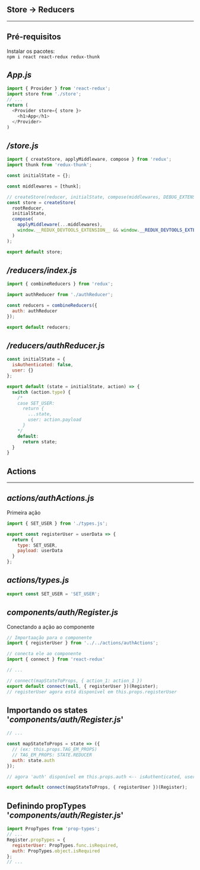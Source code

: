 ## Store -> Reducers
----
## Pré-requisitos
Instalar os pacotes:  
`npm i react react-redux redux-thunk`

## *App.js*
```js
import { Provider } from 'react-redux';
import store from './store';
// ...
return (
  <Provider store={ store }>
    <h1>App</h1>
  </Provider>
)
```

## */store.js*
```js
import { createStore, applyMiddleware, compose } from 'redux';
import thunk from 'redux-thunk';

const initialState = {};

const middlewares = [thunk];

// createStore(reducer, initialState, compose(middlewares, DEBUG_EXTENSION));
const store = createStore(
  rootReducer,
  initialState,
  compose(
    applyMiddleware(...middlewares),
    window.__REDUX_DEVTOOLS_EXTENSION__ && window.__REDUX_DEVTOOLS_EXTENSION__()
  )
);

export default store;
```

## */reducers/index.js*
```js
import { combineReducers } from 'redux';

import authReducer from './authReducer';

const reducers = combineReducers({
  auth: authReducer
});

export default reducers;
```

## */reducers/authReducer.js*
```js
const initialState = {
  isAuthenticated: false,
  user: {}
};

export default (state = initialState, action) => {
  switch (action.type) {
    /*
    case SET_USER:
      return {
        ...state,
        user: action.payload
      }
    */
    default:
      return state;
  }
}
```

## Actions
----
## *actions/authActions.js*
Primeira ação  
```js
import { SET_USER } from './types.js';

export const registerUser = userData => {
  return {
    type: SET_USER,
    payload: userData
  }
};
```

## *actions/types.js*
```js
export const SET_USER = 'SET_USER';
```

## *components/auth/Register.js*
Conectando a ação ao componente
```js
// Importaação para o componente
import { registerUser } from '../../actions/authActions';

// conecta ele ao componente
import { connect } from 'react-redux'

// ...

// connect(mapStateToProps, { action_1: action_1 })
export default connect(null, { registerUser })(Register);
// registerUser agora está disponível em this.props.registerUser
```

## Importando os states '*components/auth/Register.js*'
```js
// ...

const mapStateToProps = state => ({
  // (ex: this.props.TAG_EM_PROPS)
  // TAG_EM_PROPS: STATE.REDUCER
  auth: state.auth
});

// agora 'auth' disponível em this.props.auth <-- isAuthenticated, users (do Reducer)

export default connect(mapStateToProps, { registerUser })(Register);
```

## Definindo propTypes '*components/auth/Register.js*'
```js
import PropTypes from 'prop-types';
// ...
Register.propTypes = {
  registerUser: PropTypes.func.isRequired,
  auth: PropTypes.object.isRequired
};
// ...
```